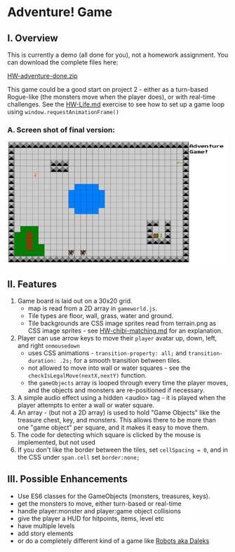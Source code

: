 # Adventure! Game

## I. Overview
This is currently a demo (all done for you), not a homework assignment. You can download the complete files here:

[HW-adventure-done.zip](_files/HW-adventure-done.zip)

This game could be a good start on project 2 - either as a turn-based Rogue-like (the monsters move when the player does), or with real-time challenges. See the [HW-Life.md](HW-life.md) exercise to see how to set up a game loop using `window.requestAnimationFrame()`

### A. Screen shot of final version:
![Web Page](_images/adventure-1.jpg)

## II. Features
1. Game board is laid out on a 30x20 grid.
    - map is read from a 2D array in `gameworld.js`.
    - Tile types are floor, wall, grass, water and ground. 
    - Tile backgrounds are CSS image sprites read from terrain.png as CSS image sprites - see  [HW-chibi-matching.md](./HW-chibi-matching.md) for an explanation.
1. Player can use arrow keys to move their `player` avatar up, down, left, and right `onmousedown`
    - uses CSS animations - `transition-property: all;` and `transition-duration: .2s;` for a smooth transition between tiles.
    - not allowed to move into wall or water squares - see the `checkIsLegalMove(nextX,nextY)` function.
    - the `gameObjects` array is looped through every time the player moves, and the objects and monsters are re-positioned if necessary.
1. A simple audio effect using a hidden &lt;audio> tag - it is played when the player attempts to enter a wall or water square.
1. An array - (but not a 2D array) is used to hold "Game Objects" like the treasure chest, key, and monsters. This allows there to be more than one "game object" per square, and it makes it easy to move them.
1. The code for detecting which square is clicked by the mouse is implemented, but not used
1. If you don't like the border between the tiles, set `cellSpacing = 0`, and in the CSS under `span.cell` set `border:none;`

## III. Possible Enhancements
- Use ES6 classes for the GameObjects (monsters, treasures, keys).
- get the monsters to move, either turn-based or real-time
- handle player:monster and player:game object collisions
- give the player a HUD for hitpoints, items, level etc
- have multiple levels
- add story elements
- or do a completely different kind of a game like [Robots aka Daleks](https://en.wikipedia.org/wiki/Robots_(computer_game))
